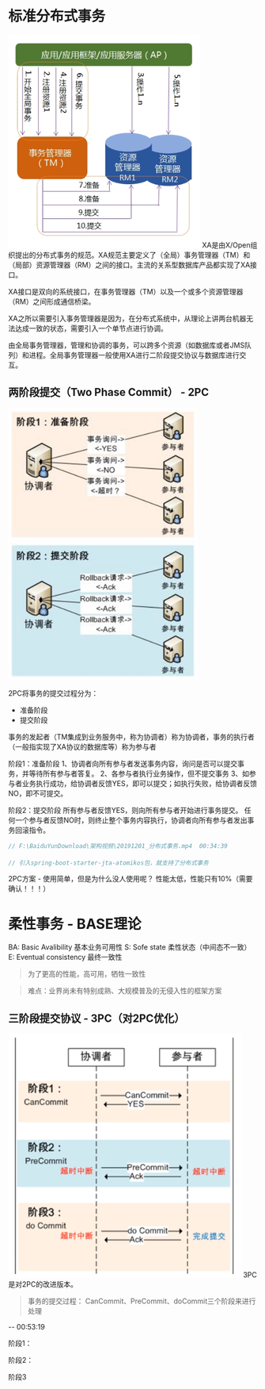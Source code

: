 # 标准分布式事务
![avatar](./images/XA事务流程图.png)
XA是由X/Open组织提出的分布式事务的规范。XA规范主要定义了（全局）事务管理器（TM）和（局部）资源管理器（RM）之间的接口。主流的关系型数据库产品都实现了XA接口。

XA接口是双向的系统接口，在事务管理器（TM）以及一个或多个资源管理器（RM）之间形成通信桥梁。

XA之所以需要引入事务管理器是因为，在分布式系统中，从理论上讲两台机器无法达成一致的状态，需要引入一个单节点进行协调。

由全局事务管理器，管理和协调的事务，可以跨多个资源（如数据库或者JMS队列）和进程。全局事务管理器一般使用XA进行二阶段提交协议与数据库进行交互。

## 两阶段提交（Two Phase Commit） - 2PC
![avatar](./images/两阶段提交.png)

2PC将事务的提交过程分为：
- 准备阶段
- 提交阶段

事务的发起者（TM集成到业务服务中，称为协调者）称为协调者，事务的执行者（一般指实现了XA协议的数据库等）称为参与者

阶段1：准备阶段
1、协调者向所有参与者发送事务内容，询问是否可以提交事务，并等待所有参与者答复。
2、各参与者执行业务操作，但不提交事务
3、如参与者业务执行成功，给协调者反馈YES，即可以提交；如执行失败，给协调者反馈NO，即不可提交。

阶段2：提交阶段
所有参与者反馈YES，则向所有参与者开始进行事务提交。
任何一个参与者反馈NO时，则终止整个事务内容执行，协调者向所有参与者发出事务回滚指令。

```java
// F:\BaiduYunDownload\架构视频\20191201_分布式事务.mp4  00:34:39

// 引入spring-boot-starter-jta-atomikos包，就支持了分布式事务
```

2PC方案 - 使用简单，但是为什么没人使用呢？
性能太低，性能只有10%（需要确认！！！）


# 柔性事务 - BASE理论
BA: Basic Avalibility 基本业务可用性
S: Sofe state 柔性状态（中间态不一致）
E: Eventual consistency 最终一致性

> 为了更高的性能，高可用，牺牲一致性

> 难点：业界尚未有特别成熟、大规模普及的无侵入性的框架方案

## 三阶段提交协议 - 3PC（对2PC优化）
![avatar](./images/三阶段提交.png)
3PC是对2PC的改进版本。
> 事务的提交过程： CanCommit、PreCommit、doCommit三个阶段来进行处理

-- 00:53:19

阶段1：

阶段2：

阶段3



